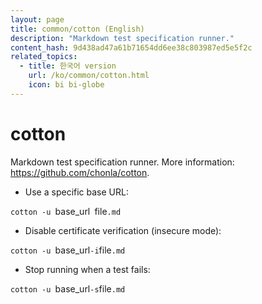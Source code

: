 ```yaml
---
layout: page
title: common/cotton (English)
description: "Markdown test specification runner."
content_hash: 9d438ad47a61b71654dd6ee38c803987ed5e5f2c
related_topics:
  - title: 한국어 version
    url: /ko/common/cotton.html
    icon: bi bi-globe
---
```

# cotton

Markdown test specification runner.
More information: <https://github.com/chonla/cotton>.

- Use a specific base URL:

`cotton -u `<span class="tldr-var badge badge-pill bg-dark-lm bg-white-dm text-white-lm text-dark-dm font-weight-bold">base_url</span>` `<span class="tldr-var badge badge-pill bg-dark-lm bg-white-dm text-white-lm text-dark-dm font-weight-bold">file</span>`.md`

- Disable certificate verification (insecure mode):

`cotton -u `<span class="tldr-var badge badge-pill bg-dark-lm bg-white-dm text-white-lm text-dark-dm font-weight-bold">base_url</span>` -i `<span class="tldr-var badge badge-pill bg-dark-lm bg-white-dm text-white-lm text-dark-dm font-weight-bold">file</span>`.md`

- Stop running when a test fails:

`cotton -u `<span class="tldr-var badge badge-pill bg-dark-lm bg-white-dm text-white-lm text-dark-dm font-weight-bold">base_url</span>` -s `<span class="tldr-var badge badge-pill bg-dark-lm bg-white-dm text-white-lm text-dark-dm font-weight-bold">file</span>`.md`
